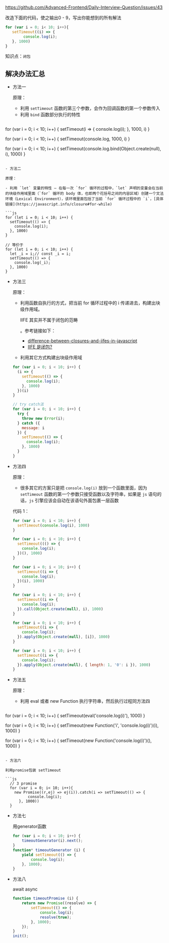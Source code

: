 https://github.com/Advanced-Frontend/Daily-Interview-Question/issues/43

改造下面的代码，使之输出0 - 9，写出你能想到的所有解法

```js
for (var i = 0; i< 10; i++){
   setTimeout((i) => {
   		console.log(i);
   }, 1000)
}
```

知识点：`闭包` 

## 解决办法汇总

- 方法一

  原理：

  - 利用 `setTimeout` 函数的第三个参数，会作为回调函数的第一个参数传入
  - 利用 `bind` 函数部分执行的特性 

  ```js
for (var i = 0; i < 10; i++) {
    setTimeout(i => {
      console.log(i);
    }, 1000, i)
  }
  
  for (var i = 0; i < 10; i++) {
    setTimeout(console.log, 1000, i)
  }
  
  for (var i = 0; i < 10; i++) {
    setTimeout(console.log.bind(Object.create(null), i), 1000)
  }
  ```
  
- 方法二

  原理：

  - 利用 `let` 变量的特性 — 在每一次 `for` 循环的过程中，`let` 声明的变量会在当前的块级作用域里面（`for` 循环的 body 体，也即两个花括号之间的内容区域）创建一个文法环境（Lexical Environment），该环境里面包括了当前 `for` 循环过程中的 `i`，[具体链接](https://javascript.info/closure#for-while) 

  ```js
for (let i = 0; i < 10; i++) {
    setTimeout(() => {
      console.log(i);
    }, 1000)
  }
  
  // 等价于
  for (let i = 0; i < 10; i++) {
    let _i = i;// const _i = i;
    setTimeout(() => {
      console.log(_i);
    }, 1000)
  }
  ```
  
- 方法三

  原理：

  - 利用函数自执行的方式，把当前 for 循环过程中的 i 传递进去，构建出块级作用域。

    IIFE 其实并不属于闭包的范畴

    。参考链接如下：

    - [difference-between-closures-and-iifes-in-javascript](https://stackoverflow.com/questions/41228824/difference-between-closures-and-iifes-in-javascript)
    - [IIFE 是闭包?](https://bit.ly/2NXNT56)

  - 利用其它方式构建出块级作用域 

  ```js
  for (var i = 0; i < 10; i++) {
    (i => {
      setTimeout(() => {
        console.log(i);
      }, 1000)
    })(i)
  }
  
  // try catch法
  for (var i = 0; i < 10; i++) {
    try {
      throw new Error(i);
    } catch ({
      message: i
    }) {
      setTimeout(() => {
        console.log(i);
      }, 1000)
    }
  }
  ```

- 方法四

  原理：

  - 很多其它的方案只是把 `console.log(i)` 放到一个函数里面，因为 `setTimeout` 函数的第一个参数只接受函数以及字符串，如果是 `js` 语句的话，`js` 引擎应该会自动在该语句外面包裹一层函数

  代码 1：

  ```js
  for (var i = 0; i < 10; i++) {
    setTimeout(console.log(i), 1000)
  }

  for (var i = 0; i < 10; i++) {
    setTimeout((() => {
      console.log(i);
    })(), 1000)
  }
  
  for (var i = 0; i < 10; i++) {
    setTimeout((i => {
      console.log(i);
    })(i), 1000)
  }
  
  for (var i = 0; i < 10; i++) {
    setTimeout((i => {
      console.log(i);
    }).call(Object.create(null), i), 1000)
  }
  
  for (var i = 0; i < 10; i++) {
    setTimeout((i => {
      console.log(i);
    }).apply(Object.create(null), [i]), 1000)
  }
  
  for (var i = 0; i < 10; i++) {
    setTimeout((i => {
      console.log(i);
    }).apply(Object.create(null), { length: 1, '0': i }), 1000)
  }
  ```

- 方法五

  原理：

  - 利用 eval 或者 new Function 执行字符串，然后执行过程同方法四

  ```js
for (var i = 0; i < 10; i++) {
    setTimeout(eval('console.log(i)'), 1000)
  }
  
  for (var i = 0; i < 10; i++) {
    setTimeout(new Function('i', 'console.log(i)')(i), 1000)
  }
  
  for (var i = 0; i < 10; i++) {
    setTimeout(new Function('console.log(i)')(), 1000)
  }
  ```

- 方法六

  利用promise包装 setTimeout

  ```js
    // 3 promise
    for (var i = 0; i< 10; i++){
      new Promise((r,ej) => ej(i)).catch(i => setTimeout(() => {
            console.log(i);
        }, 1000))
    }
  ```

- 方法七

  用generator函数

  ```js
  for (var i = 0; i < 10; i++) {
      timeoutGenerator(i).next();
  }
  function* timeoutGenerator (i) {
      yield setTimeout(() => {
          console.log(i);
      }, 1000);
  }
  ```
  
- 方法八

  await async

  ```js
  function timeoutPromise (i) {
      return new Promise((resolve) => {
          setTimeout(() => {
              console.log(i);
              resolve(true);
          }, 1000);   
      });
  }
  init();
  ```
